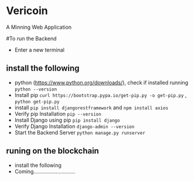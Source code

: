 # Vericoin
A Minning Web Application

#To run the Backend
- Enter a new terminal
## install the following
- python (https://www.python.org/downloads/), check if installed running `python --version`
-  Install pip `curl https://bootstrap.pypa.io/get-pip.py -o get-pip.py` , `python get-pip.py`
- install   `pip install djangorestframework` and `npm install axios`
- Verify pip Installation `pip --version`
-  Install Django using pip `pip install django`
- Verify Django Installation `django-admin --version`
- Start the Backend Server `python manage.py runserver`

## runing on the blockchain
- install the following
- Coming............................
